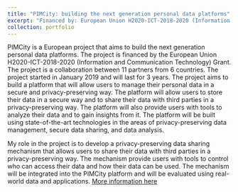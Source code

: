 ```yaml
---
title: "PIMCity: building the next generation personal data platforms"
excerpt: "Financed by: European Union H2020-ICT-2018-2020 (Information and Communication Technology) Grant" 
collection: portfolio
---
```


PIMCity is a European project that aims to build the next generation personal data platforms. The project is financed by the European Union H2020-ICT-2018-2020 (Information and Communication Technology) Grant. The project is a collaboration between 11 partners from 6 countries. The project started in January 2019 and will last for 3 years. The project aims to build a platform that will allow users to manage their personal data in a secure and privacy-preserving way. The platform will allow users to store their data in a secure way and to share their data with third parties in a privacy-preserving way. The platform will also provide users with tools to analyze their data and to gain insights from it. The platform will be built using state-of-the-art technologies in the areas of privacy-preserving data management, secure data sharing, and data analysis. 

My role in the project is to develop a privacy-preserving data sharing mechanism that allows users to share their data with third parties in a privacy-preserving way.  The mechanism provide users with tools to control who can access their data and how their data can be used. The mechanism will be integrated into the PIMCity platform and will be evaluated using real-world data and applications.
[More information here](https://www.pimcity-h2020.eu/)
